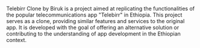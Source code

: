 Telebirr Clone by Biruk is a project aimed at replicating the functionalities of the popular telecommunications app "Telebirr" in Ethiopia. This project serves as a clone, providing similar features and services to the original app. It is developed with the goal of offering an alternative solution or contributing to the understanding of app development in the Ethiopian context.

